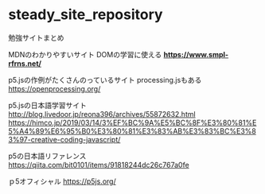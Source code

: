 # steady_site_repository
勉強サイトまとめ

  
  MDNのわかりやすいサイト
  DOMの学習に使える
**https://www.smpl-rfrns.net/**


p5.jsの作例がたくさんのっているサイト
processing.jsもある
https://openprocessing.org/


p5.jsの日本語学習サイト
http://blog.livedoor.jp/reona396/archives/55872632.html
https://himco.jp/2019/03/14/3%EF%BC%9A%E5%BC%8F%E3%80%81%E5%A4%89%E6%95%B0%E3%80%81%E3%83%AB%E3%83%BC%E3%83%97-creative-coding-javascript/

p5の日本語リファレンス
https://qiita.com/bit0101/items/91818244dc26c767a0fe


ｐ5オフィシャル
https://p5js.org/
